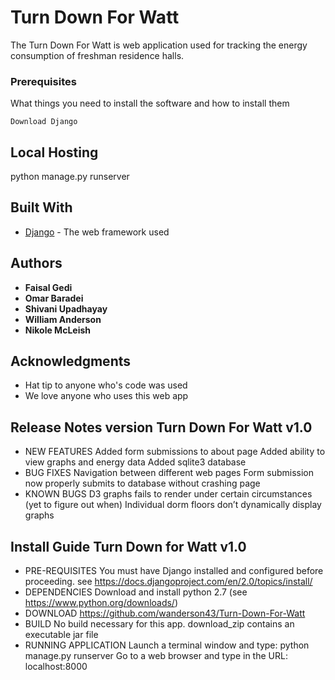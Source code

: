# Turn Down For Watt

The Turn Down For Watt is web application used for tracking the energy consumption of freshman residence halls.

### Prerequisites

What things you need to install the software and how to install them

```
Download Django
```

## Local Hosting

python manage.py runserver


## Built With

* [Django](https://www.djangoproject.com/) - The web framework used

## Authors

* **Faisal Gedi** 
* **Omar Baradei**  
* **Shivani Upadhayay** 
* **William Anderson**
* **Nikole McLeish** 

## Acknowledgments

* Hat tip to anyone who's code was used
* We love anyone who uses this web app

## Release Notes version Turn Down For Watt v1.0
* NEW FEATURES
	Added form submissions to about page
	Added ability to view graphs and energy data
	Added sqlite3 database
* BUG FIXES
	Navigation between different web pages
	Form submission now properly submits to database without crashing page
* KNOWN BUGS
	D3 graphs fails to render under certain circumstances (yet to figure out when)
	Individual dorm floors don’t dynamically display graphs

## Install Guide Turn Down for Watt v1.0
* PRE-REQUISITES
	You must have Django installed and configured before proceeding. see
	https://docs.djangoproject.com/en/2.0/topics/install/
* DEPENDENCIES
	Download and install python 2.7 (see https://www.python.org/downloads/)
* DOWNLOAD
	https://github.com/wanderson43/Turn-Down-For-Watt
* BUILD
	No build necessary for this app. download_zip contains an executable jar file
* RUNNING APPLICATION
	Launch a terminal window and type: python manage.py runserver
	Go to a web browser and type in the URL: localhost:8000
